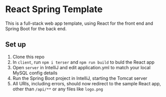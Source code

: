 # React Spring Template
This is a full-stack web app template, using React for the front end and Spring Boot for the back end.

## Set up
1. Clone this repo
2. In `client`, run `npm i terser` and `npm run build` to buld the React app
3. Open `server` in IntelliJ and edit application.yml to match your local MySQL config details
4. Run the Spring Boot project in IntelliJ, starting the Tomcat server
5. All URIs, including errors, should now redirect to the sample React app, other than `/api/**` or any files like `logo.png`
